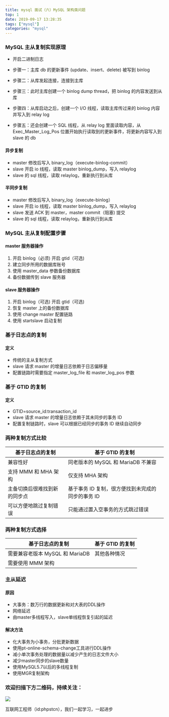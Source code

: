 ```yaml
---
title: mysql 面试（六）MySQL 架构类问题
top: 1
date: 2019-09-17 13:28:35
tags: ["mysql"]
categories: "mysql"
---
```


### MySQL 主从复制实现原理

* 开启二进制日志

* 步骤一：主库 db 的更新事件 (update、insert、delete) 被写到 binlog

* 步骤二：从库发起连接，连接到主库

* 步骤三：此时主库创建一个 binlog dump thread，把 binlog 的内容发送到从库

* 步骤四：从库启动之后，创建一个 I/O 线程，读取主库传过来的 binlog 内容并写入到 relay log

* 步骤五：还会创建一个 SQL 线程，从 relay log 里面读取内容，从 Exec_Master_Log_Pos 位置开始执行读取到的更新事件，将更新内容写入到 slave 的 db

#### 异步复制

* master 修改后写入 binary_log（execute-binlog-commit）
* slave 开启 io 线程，读取 master binlog_dump，写入 relaylog
* slave 的 sql 线程，读取 relaylog，重新执行到从库

#### 半同步复制

* master 修改后写入 binary_log（execute-binlog）
* slave 开启 io 线程，读取 master binlog_dump，写入 relaylog
* slave 发送 ACK 到 master，master commit（阻塞) 提交
* slave 的 sql 线程，读取 relaylog，重新执行到从库

### MySQL 主从复制配置步骤

#### master 服务器操作

1. 开启 binlog（必须) 开启 gtid（可选)
2. 建立同步所用的数据库账号
3. 使用 master_data 参数备份数据库
4. 备份数据传到 slave 服务器

#### slave 服务器操作

1. 开启 binlog（可选) 开启 gtid（可选)
2. 恢复 master 上的备份数据库
3. 使用 change master 配置链路
4. 使用 startslave 启动复制

### 基于日志点的复制

#### 定义

* 传统的主从复制方式
* slave 请求 master 的增量日志依赖于日志偏移量
* 配置链路时需要指定 master_log_file 和 master_log_pos 参数

### 基于 GTID 的复制

#### 定义

* GTID=source_id:transaction_id
* slave 请求 master 的增量日志依赖于其未同步的事务 ID
* 配置复制链路时，slave 可以根据已经同步的事务 ID 继续自动同步

### 两种复制方式比较

|基于日志点的复制|基于 GTID 的复制|
|-|-|
|兼容性好|同老版本的 MySQL 和 MariaDB 不兼容|
|支持 MMM 和 MHA 架构|仅支持 MHA 架构|
|主备切换后很难找到新的同步点|基于事务 ID 复制，很方便找到未完成的同步的事务 ID|
|可以方便地跳过复制错误|只能通过置入空事务的方式跳过错误|

### 两种复制方式选择

|基于日志点的复制|基于 GTID 的复制|
|-|-|
|需要兼容老版本 MySQL 和 MariaDB|其他各种情况|
|需要使用 MMM 架构||

### 主从延迟
#### 原因
- 大事务：数万行的数据更新和对大表的DDL操作
- 网络延迟
- 由master多线程写入，slave单线程恢复引起的延迟
#### 解决方法
- 化大事务为小事务，分批更新数据
- 使用pt-online-schema-change工具进行DDL操作
- 减小单次事务处理的数据量以减少产生的日志文件大小
- 减少master同步的slave数量
- 使用MySQL5.7以后的多线程复制
- 使用MGR复制架构

### 欢迎扫描下方二维码，持续关注：

![](http://ww1.sinaimg.cn/large/a616b9a4gy1g4xzv954a4j20760763yo.jpg)

互联网工程师（id:phpstcn），我们一起学习，一起进步
